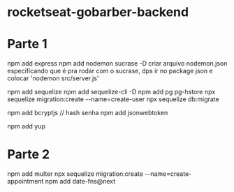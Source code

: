 # rocketseat-gobarber-backend

# Parte 1

npm add express
npm add nodemon sucrase -D
  criar arquivo nodemon.json especificando que é pra rodar com o sucrase,
  dps ir no package json e colocar 'nodemon src/server.js'

npm add sequelize
npm add sequelize-cli -D
npm add pg pg-hstore
npx sequelize migration:create --name=create-user
npx sequelize db:migrate

npm add bcryptjs // hash senha
npm add jsonwebtoken

npm add yup

# Parte 2

npm add multer
npx sequelize migration:create --name=create-appointment
npm add date-fns@next
